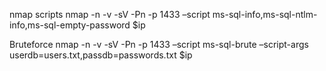 nmap scripts
nmap -n -v -sV -Pn -p 1433 –script ms-sql-info,ms-sql-ntlm-info,ms-sql-empty-password $ip

Bruteforce
nmap -n -v -sV -Pn -p 1433 –script ms-sql-brute –script-args userdb=users.txt,passdb=passwords.txt $ip

